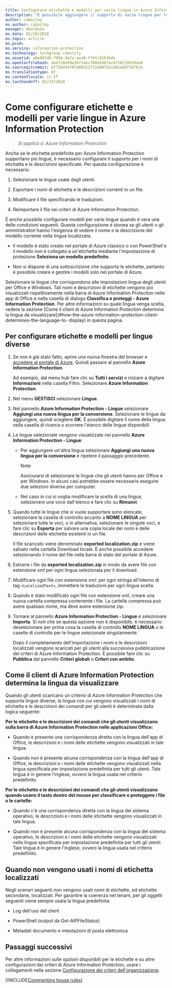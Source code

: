 ```yaml
---
title: Configurare etichette e modelli per varie lingue in Azure Information Protection
description: "È possibile aggiungere il supporto di varie lingue per le etichette che gli utenti visualizzano sulla barra di Information Protection e per i modelli visualizzati dagli utenti, specificando le lingue nei criteri di Azure Information Protection e importando le traduzioni."
author: cabailey
ms.author: cabailey
manager: mbaldwin
ms.date: 02/20/2018
ms.topic: article
ms.prod: 
ms.service: information-protection
ms.technology: techgroup-identity
ms.assetid: a0e89fd0-795b-4e7a-aea9-ff6fc9163bde
ms.openlocfilehash: dee720e99a3671dec788e048fac6f28c3992daa0
ms.sourcegitcommit: 67750454f8fa86d12772a0075a1d01a69f167bcb
ms.translationtype: HT
ms.contentlocale: it-IT
ms.lasthandoff: 02/23/2018
---
```

# <a name="how-to-configure-labels-and-templates-for-different-languages-in-azure-information-protection"></a>Come configurare etichette e modelli per varie lingue in Azure Information Protection

>*Si applica a: Azure Information Protection*

Anche se le etichette predefinite per Azure Information Protection supportano più lingue, è necessario configurare il supporto per i nomi di etichetta e le descrizioni specificate. Per questa configurazione è necessario:

1. Selezionare le lingue usate dagli utenti. 

2. Esportare i nomi di etichetta e le descrizioni correnti in un file.

3. Modificare il file specificando le traduzioni.

4. Reimportare il file nei criteri di Azure Information Protection.

È anche possibile configurare modelli per varie lingue quando è vera una delle condizioni seguenti. Questa configurazione è idonea se gli utenti o gli amministratori hanno l'esigenza di vedere il nome e la descrizione del modello corrente nella lingua localizzata.

- Il modello è stato creato nel portale di Azure classico o con PowerShell e il modello non è collegato a un'etichetta mediante l'impostazione di protezione **Seleziona un modello predefinito**.

- Non si dispone di una sottoscrizione che supporta le etichette, pertanto è possibile creare e gestire i modelli solo nel portale di Azure.

Selezionare le lingue che corrispondono alle impostazioni lingua degli utenti per Office e Windows. Tali nomi e descrizioni di etichette vengono poi visualizzati rispettivamente nella barra di Azure Information Protection nelle app di Office e nella casella di dialogo **Classifica e proteggi - Azure Information Protection**. Per altre informazioni su quale lingua venga scelta, vedere la sezione [Come il client di Azure Information Protection determina la lingua da visualizzare](#how-the-azure-information-protection-client-determines-the-language-to- display) in questa pagina. 

## <a name="to-configure-labels-and-templates-for-different-languages"></a>Per configurare etichette e modelli per lingue diverse

1. Se non è già stato fatto, aprire una nuova finestra del browser e [accedere al portale di Azure](configure-policy.md#signing-in-to-the-azure-portal). Quindi passare al pannello **Azure Information Protection**.
    
    Ad esempio, dal menu hub fare clic su **Tutti i servizi** e iniziare a digitare **Informazioni** nella casella Filtro. Selezionare **Azure Information Protection**.

2. Nel menu **GESTISCI** selezionare **Lingue**.

3. Nel pannello **Azure Information Protection - Lingue** selezionare **Aggiungi una nuova lingua per la conversione**. Selezionare le lingue da aggiungere, quindi scegliere **OK**. È possibile digitare il nome della lingua nella casella di ricerca o scorrere l'elenco delle lingue disponibili.

4. Le lingue selezionate vengono visualizzate nel pannello **Azure Information Protection - Lingue**:
    
    - Per aggiungere un'altra lingua selezionare **Aggiungi una nuova lingua per la conversione** e ripetere il passaggio precedente. 
        
        > [!NOTE]
        > Assicurarsi di selezionare le lingue che gli utenti hanno per Office e per Windows. In alcuni casi potrebbe essere necessario eseguire due selezioni diverse per computer.
        
    - Nel caso in cui si voglia modificare la scelta di una lingua, selezionare una voce dall'elenco e fare clic su **Rimuovi**.

5. Quando tutte le lingue che si vuole supportare sono elencate, selezionare la casella di controllo accanto a **NOME LINGUA** per selezionare tutte le voci, o in alternativa, selezionare le singole voci, e fare clic su **Esporta** per salvare una copia locale dei nomi e delle descrizioni delle etichette esistenti in un file. 
    
    Il file scaricato viene denominato **exported localization.zip** e viene salvato nella cartella Download locale. È anche possibile accedere selezionando il nome del file nella barra di stato del portale di Azure.

6. Estrarre i file da **exported localization.zip** in modo da avere file con estensione xml per ogni lingua selezionata per il download. 

7. Modificare ogni file con estensione xml: per ogni stringa all'interno di tag `<LocalizedText>`, immettere le traduzioni per ogni lingua scelta. 

8. Quando è stato modificato ogni file con estensione xml, creare una nuova cartella compressa contenente i file. La cartella compressa può avere qualsiasi nome, ma deve avere estensione zip.

9. Tornare al pannello **Azure Information Protection - Lingue** e selezionare **Importa**. Si noti che se questa opzione non è disponibile, è necessario deselezionare per prima cosa la casella di controllo **NOME LINGUA** o le caselle di controllo per le lingue selezionate singolarmente.
    
    Dopo il completamento dell'importazione i nomi e le descrizioni localizzati vengono scaricati per gli utenti alla successiva pubblicazione dei criteri di Azure Information Protection. È possibile fare clic su **Pubblica** dal pannello **Criteri globali** o **Criteri con ambito**.

## <a name="how-the-azure-information-protection-client-determines-the-language-to-display"></a>Come il client di Azure Information Protection determina la lingua da visualizzare

Quando gli utenti scaricano un criterio di Azure Information Protection che supporta lingue diverse, la lingua con cui vengono visualizzati i nomi di etichetta e le descrizioni dei comandi per gli utenti è determinata dalla logica seguente:

**Per le etichette e le descrizioni dei comandi che gli utenti visualizzano sulla barra di Azure Information Protection nelle applicazioni Office:**

- Quando è presente una corrispondenza diretta con la lingua dell'app di Office, le descrizioni e i nomi delle etichette vengono visualizzati in tale lingua.

- Quando non è presente alcuna corrispondenza con la lingua dell'app di Office, le descrizioni e i nomi delle etichette vengono visualizzati nella lingua specificata per impostazione predefinita per tutti gli utenti. Tale lingua è in genere l'inglese, ovvero la lingua usata nel criterio predefinito.

**Per le etichette e le descrizioni dei comandi che gli utenti visualizzano quando usano il tasto destro del mouse per classificare e proteggere i file o le cartelle:**

- Quando c'è una corrispondenza diretta con la lingua del sistema operativo, le descrizioni e i nomi delle etichette vengono visualizzati in tale lingua.

- Quando non è presente alcuna corrispondenza con la lingua del sistema operativo, le descrizioni e i nomi delle etichette vengono visualizzati nella lingua specificata per impostazione predefinita per tutti gli utenti. Tale lingua è in genere l'inglese, ovvero la lingua usata nel criterio predefinito.

## <a name="when-localized-label-names-are-not-used"></a>Quando non vengono usati i nomi di etichetta localizzati

Negli scenari seguenti non vengono usati nomi di etichette, ed etichette secondarie, localizzati. Per garantire la coerenza nel tenant, per gli oggetti seguenti viene sempre usata la lingua predefinita:

- Log dell'uso del client

- PowerShell (output da Get-AIPFileStatus)

- Metadati documento e intestazioni di posta elettronica


## <a name="next-steps"></a>Passaggi successivi

Per altre informazioni sulle opzioni disponibili per le etichette e su altre configurazioni dei criteri di Azure Information Protection, usare i collegamenti nella sezione [Configurazione dei criteri dell'organizzazione](configure-policy.md#configuring-your-organizations-policy).

[!INCLUDE[Commenting house rules](../includes/houserules.md)]


